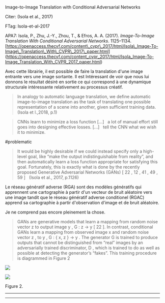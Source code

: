Image-to-Image Translation with Conditional Adversarial Networks



Citer: (Isola et al., 2017)

FTag: Isola-et-al-2017

APA7: Isola, P., Zhu, J.-Y., Zhou, T., & Efros, A. A. (2017). _Image-To-Image Translation With Conditional Adversarial Networks_. 1125–1134. [https://openaccess.thecvf.com/content\_cvpr\_2017/html/Isola\_Image-To-Image\_Translation\_With\_CVPR\_2017\_paper.html] (https://openaccess.thecvf.com/content_cvpr_2017/html/Isola_Image-To-Image_Translation_With_CVPR_2017_paper.html)



Avec cette librairie, il est possible de faire la translation d'une image entrante vers une image sortante. Il est Intéressant de voir que nous lui donnons le résultat désiré en sortie ce qui correspond à une dynamique structurale intéressante relativement au processus créatif.  

>In analogy to automatic language translation, we define automatic image-to-image translation as the task of translating one possible representation of a scene into another, given sufficient training data.(Isola et l.,2018, p.1)



>CNNs learn to minimize a loss function [...]   a lot of manual effort still goes into designing effective losses. [...]   tell the CNN what we wish it to minimize.

#problematic



>It would be highly desirable if we could instead specify only a high-level goal, like “make the output indistinguishable from reality”, and then automatically learn a loss function appropriate for satisfying this goal. Fortunately, this is exactly what is done by the recently proposed Generative Adversarial Networks (GANs) [ 22 , 12 , 41 , 49 , 59 ]   (Isola et al., 2017, p.1126)



Le réseau génératif adverse (RGA) sont des modèles génératifs qui apprennent une cartographie à partir d'un vecteur de bruit aléatoire vers une image tandit que le réseau génératif adverse conditionel (RGAC) apprend sa cartographie à partir d'observation d'image et de bruit aléatoire.

Je ne comprend pas encore pleinement la chose.

>GANs are generative models that learn a mapping from random noise vector z to output image y , G : z → y [ 22 ]. In contrast, conditional GANs learn a mapping from observed image x and random noise vector z , to y , G : { x, z } → y . The generator G is trained to produce outputs that cannot be distinguished from “real” images by an adversarially trained discriminator, D , which is trained to do as well as possible at detecting the generator’s “fakes”. This training procedure is diagrammed in Figure 2





![](1QHZ2Wa75d6YxCWE2NY4.png)





![](121pTYHaQxrwsDD4CZSH.png)




Figure 2.  





----

----

